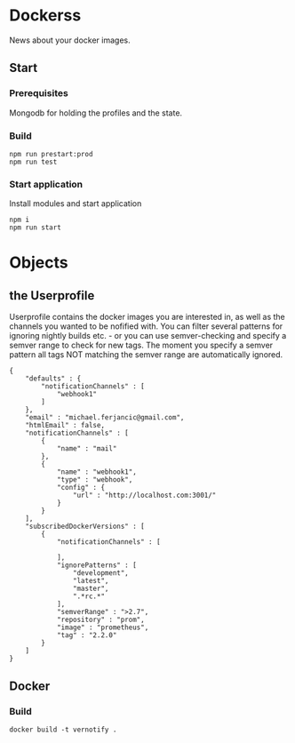 # Dockerss

News about your docker images.

## Start

### Prerequisites
Mongodb for holding the profiles and the state.

### Build
```
npm run prestart:prod
npm run test
```

### Start application
Install modules and start application
```
npm i
npm run start
```

# Objects
## the Userprofile
Userprofile contains the docker images you are interested in, as well as the channels you wanted to be nofified with. You can filter several patterns for ignoring nightly builds etc. - or you can use semver-checking and specify a semver range to check for new tags. The moment you specify a semver pattern all tags NOT matching the semver range are automatically ignored.

```
{ 
    "defaults" : {
        "notificationChannels" : [
            "webhook1"
        ]
    }, 
    "email" : "michael.ferjancic@gmail.com", 
    "htmlEmail" : false, 
    "notificationChannels" : [
        {
            "name" : "mail"
        }, 
        {
            "name" : "webhook1", 
            "type" : "webhook", 
            "config" : {
                "url" : "http://localhost.com:3001/"
            }
        }
    ], 
    "subscribedDockerVersions" : [
        {
            "notificationChannels" : [

            ], 
            "ignorePatterns" : [
                "development", 
                "latest", 
                "master", 
                ".*rc.*"
            ], 
            "semverRange" : ">2.7", 
            "repository" : "prom", 
            "image" : "prometheus", 
            "tag" : "2.2.0"
        }
    ]
}
```

## Docker

### Build
```
docker build -t vernotify .
```